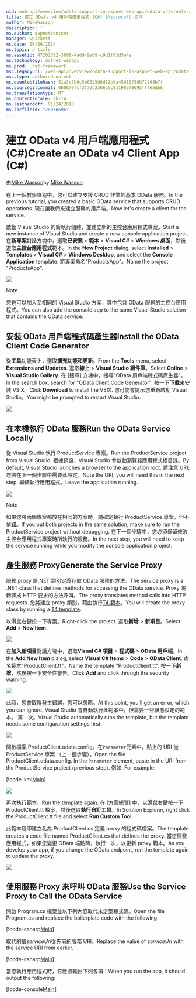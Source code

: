 ```yaml
---
uid: web-api/overview/odata-support-in-aspnet-web-api/odata-v4/create-an-odata-v4-client-app
title: 建立 OData v4 用戶端應用程式 (C#) |Microsoft 文件
author: MikeWasson
description: ''
ms.author: aspnetcontent
manager: wpickett
ms.date: 06/26/2014
ms.topic: article
ms.assetid: 47202362-3808-4add-9a69-c9d1f91d5e4e
ms.technology: dotnet-webapi
ms.prod: .net-framework
msc.legacyurl: /web-api/overview/odata-support-in-aspnet-web-api/odata-v4/create-an-odata-v4-client-app
msc.type: authoredcontent
ms.openlocfilehash: 51a3c7b9c5b6525d6d82b9a45910f58b71268b7f
ms.sourcegitcommit: 060879fcf3f73d2366b5c811986f8695fff65db8
ms.translationtype: MT
ms.contentlocale: zh-TW
ms.lasthandoff: 01/24/2018
ms.locfileid: "28036696"
---
```

<a name="create-an-odata-v4-client-app-c"></a><span data-ttu-id="1c60a-102">建立 OData v4 用戶端應用程式 (C#)</span><span class="sxs-lookup"><span data-stu-id="1c60a-102">Create an OData v4 Client App (C#)</span></span>
====================
<span data-ttu-id="1c60a-103">由[Mike Wasson](https://github.com/MikeWasson)</span><span class="sxs-lookup"><span data-stu-id="1c60a-103">by [Mike Wasson](https://github.com/MikeWasson)</span></span>

<span data-ttu-id="1c60a-104">在上一個教學課程中，您可以建立支援 CRUD 作業的基本 OData 服務。</span><span class="sxs-lookup"><span data-stu-id="1c60a-104">In the previous tutorial, you created a basic OData service that supports CRUD operations.</span></span> <span data-ttu-id="1c60a-105">現在讓我們來建立服務的用戶端。</span><span class="sxs-lookup"><span data-stu-id="1c60a-105">Now let's create a client for the service.</span></span>

<span data-ttu-id="1c60a-106">啟動 Visual Studio 的新執行個體，並建立新的主控台應用程式專案。</span><span class="sxs-lookup"><span data-stu-id="1c60a-106">Start a new instance of Visual Studio and create a new console application project.</span></span> <span data-ttu-id="1c60a-107">在**新專案**對話方塊中，選取**已安裝** &gt; **範本** &gt; **Visual C#** &gt; **Windows 桌面**，然後選取**主控台應用程式**範本。</span><span class="sxs-lookup"><span data-stu-id="1c60a-107">In the **New Project** dialog, select **Installed** &gt; **Templates** &gt; **Visual C#** &gt; **Windows Desktop**, and select the **Console Application** template.</span></span> <span data-ttu-id="1c60a-108">將專案命名&quot;ProductsApp&quot;。</span><span class="sxs-lookup"><span data-stu-id="1c60a-108">Name the project &quot;ProductsApp&quot;.</span></span>

![](create-an-odata-v4-client-app/_static/image1.png)

> [!NOTE]
> <span data-ttu-id="1c60a-109">您也可以加入至相同的 Visual Studio 方案，其中包含 OData 服務的主控台應用程式。</span><span class="sxs-lookup"><span data-stu-id="1c60a-109">You can also add the console app to the same Visual Studio solution that contains the OData service.</span></span>


## <a name="install-the-odata-client-code-generator"></a><span data-ttu-id="1c60a-110">安裝 OData 用戶端程式碼產生器</span><span class="sxs-lookup"><span data-stu-id="1c60a-110">Install the OData Client Code Generator</span></span>

<span data-ttu-id="1c60a-111">從**工具**功能表上，選取**擴充功能和更新**。</span><span class="sxs-lookup"><span data-stu-id="1c60a-111">From the **Tools** menu, select **Extensions and Updates**.</span></span> <span data-ttu-id="1c60a-112">選取**線上** &gt; **Visual Studio 組件庫**。</span><span class="sxs-lookup"><span data-stu-id="1c60a-112">Select **Online** &gt; **Visual Studio Gallery**.</span></span> <span data-ttu-id="1c60a-113">在 [搜尋] 方塊中，搜尋&quot;OData 用戶端程式碼產生器&quot;。</span><span class="sxs-lookup"><span data-stu-id="1c60a-113">In the search box, search for &quot;OData Client Code Generator&quot;.</span></span> <span data-ttu-id="1c60a-114">按一下**下載**来安裝 VSIX。</span><span class="sxs-lookup"><span data-stu-id="1c60a-114">Click **Download** to install the VSIX.</span></span> <span data-ttu-id="1c60a-115">您可能會提示您重新啟動 Visual Studio。</span><span class="sxs-lookup"><span data-stu-id="1c60a-115">You might be prompted to restart Visual Studio.</span></span>

[![](create-an-odata-v4-client-app/_static/image3.png)](create-an-odata-v4-client-app/_static/image2.png)

## <a name="run-the-odata-service-locally"></a><span data-ttu-id="1c60a-116">在本機執行 OData 服務</span><span class="sxs-lookup"><span data-stu-id="1c60a-116">Run the OData Service Locally</span></span>

<span data-ttu-id="1c60a-117">從 Visual Studio 執行 ProductService 專案。</span><span class="sxs-lookup"><span data-stu-id="1c60a-117">Run the ProductService project from Visual Studio.</span></span> <span data-ttu-id="1c60a-118">根據預設，Visual Studio 會啟動瀏覽器應用程式根目錄。</span><span class="sxs-lookup"><span data-stu-id="1c60a-118">By default, Visual Studio launches a browser to the application root.</span></span> <span data-ttu-id="1c60a-119">請注意 URI;您將在下一個步驟中需要此設定。</span><span class="sxs-lookup"><span data-stu-id="1c60a-119">Note the URI; you will need this in the next step.</span></span> <span data-ttu-id="1c60a-120">繼續執行應用程式。</span><span class="sxs-lookup"><span data-stu-id="1c60a-120">Leave the application running.</span></span>

![](create-an-odata-v4-client-app/_static/image4.png)

> [!NOTE]
> <span data-ttu-id="1c60a-121">如果您將兩個專案都放在相同的方案時，請確定執行 ProductService 專案，但不偵錯。</span><span class="sxs-lookup"><span data-stu-id="1c60a-121">If you put both projects in the same solution, make sure to run the ProductService project without debugging.</span></span> <span data-ttu-id="1c60a-122">在下一個步驟中，您必須保留修改主控台應用程式專案時所執行的服務。</span><span class="sxs-lookup"><span data-stu-id="1c60a-122">In the next step, you will need to keep the service running while you modify the console application project.</span></span>


## <a name="generate-the-service-proxy"></a><span data-ttu-id="1c60a-123">產生服務 Proxy</span><span class="sxs-lookup"><span data-stu-id="1c60a-123">Generate the Service Proxy</span></span>

<span data-ttu-id="1c60a-124">服務 proxy 是.NET 類別定義存取 OData 服務的方法。</span><span class="sxs-lookup"><span data-stu-id="1c60a-124">The service proxy is a .NET class that defines methods for accessing the OData service.</span></span> <span data-ttu-id="1c60a-125">Proxy 將轉譯成 HTTP 要求的方法呼叫。</span><span class="sxs-lookup"><span data-stu-id="1c60a-125">The proxy translates method calls into HTTP requests.</span></span> <span data-ttu-id="1c60a-126">您將建立 proxy 類別，藉由執行[T4 範本](https://msdn.microsoft.com/library/bb126445.aspx)。</span><span class="sxs-lookup"><span data-stu-id="1c60a-126">You will create the proxy class by running a [T4 template](https://msdn.microsoft.com/library/bb126445.aspx).</span></span>

<span data-ttu-id="1c60a-127">以滑鼠右鍵按一下專案。</span><span class="sxs-lookup"><span data-stu-id="1c60a-127">Right-click the project.</span></span> <span data-ttu-id="1c60a-128">選取**新增** &gt; **新項目**。</span><span class="sxs-lookup"><span data-stu-id="1c60a-128">Select **Add** &gt; **New Item**.</span></span>

![](create-an-odata-v4-client-app/_static/image5.png)

<span data-ttu-id="1c60a-129">在**加入新項目**對話方塊中，選取**Visual C# 項目** &gt; **程式碼** &gt; **OData 用戶端**。</span><span class="sxs-lookup"><span data-stu-id="1c60a-129">In the **Add New Item** dialog, select **Visual C# Items** &gt; **Code** &gt; **OData Client**.</span></span> <span data-ttu-id="1c60a-130">命名範本&quot;ProductClient.tt&quot;。</span><span class="sxs-lookup"><span data-stu-id="1c60a-130">Name the template &quot;ProductClient.tt&quot;.</span></span> <span data-ttu-id="1c60a-131">按一下**新增**，然後按一下安全性警告。</span><span class="sxs-lookup"><span data-stu-id="1c60a-131">Click **Add** and click through the security warning.</span></span>

[![](create-an-odata-v4-client-app/_static/image7.png)](create-an-odata-v4-client-app/_static/image6.png)

<span data-ttu-id="1c60a-132">此時，您會取得發生錯誤，您可以忽略。</span><span class="sxs-lookup"><span data-stu-id="1c60a-132">At this point, you'll get an error, which you can ignore.</span></span> <span data-ttu-id="1c60a-133">Visual Studio 會自動執行此範本中，但需要一些組態設定的範本。 第一次。</span><span class="sxs-lookup"><span data-stu-id="1c60a-133">Visual Studio automatically runs the template, but the template needs some configuration settings first.</span></span>

[![](create-an-odata-v4-client-app/_static/image9.png)](create-an-odata-v4-client-app/_static/image8.png)

<span data-ttu-id="1c60a-134">開啟檔案 ProductClient.odata.config。在`Parameter`元素中，貼上的 URI 從 ProductService 專案 （上一個步驟）。</span><span class="sxs-lookup"><span data-stu-id="1c60a-134">Open the file ProductClient.odata.config. In the `Parameter` element, paste in the URI from the ProductService project (previous step).</span></span> <span data-ttu-id="1c60a-135">例如: </span><span class="sxs-lookup"><span data-stu-id="1c60a-135">For example:</span></span>

[!code-xml[Main](create-an-odata-v4-client-app/samples/sample1.xml)]

[![](create-an-odata-v4-client-app/_static/image11.png)](create-an-odata-v4-client-app/_static/image10.png)

<span data-ttu-id="1c60a-136">再次執行範本。</span><span class="sxs-lookup"><span data-stu-id="1c60a-136">Run the template again.</span></span> <span data-ttu-id="1c60a-137">在 [方案總管] 中，以滑鼠右鍵按一下 ProductClient.tt 檔案，然後選取**執行自訂工具**。</span><span class="sxs-lookup"><span data-stu-id="1c60a-137">In Solution Explorer, right click the ProductClient.tt file and select **Run Custom Tool**.</span></span>

<span data-ttu-id="1c60a-138">此範本隨即建立名為 ProductClient.cs 定義 proxy 的程式碼檔案。</span><span class="sxs-lookup"><span data-stu-id="1c60a-138">The template creates a code file named ProductClient.cs that defines the proxy.</span></span> <span data-ttu-id="1c60a-139">當您開發應用程式，如果您變更 OData 端點時，執行一次，以更新 proxy 範本。</span><span class="sxs-lookup"><span data-stu-id="1c60a-139">As you develop your app, if you change the OData endpoint, run the template again to update the proxy.</span></span>

![](create-an-odata-v4-client-app/_static/image12.png)

## <a name="use-the-service-proxy-to-call-the-odata-service"></a><span data-ttu-id="1c60a-140">使用服務 Proxy 來呼叫 OData 服務</span><span class="sxs-lookup"><span data-stu-id="1c60a-140">Use the Service Proxy to Call the OData Service</span></span>

<span data-ttu-id="1c60a-141">開啟 Program.cs 檔案並以下列內容取代未定案程式碼。</span><span class="sxs-lookup"><span data-stu-id="1c60a-141">Open the file Program.cs and replace the boilerplate code with the following.</span></span>

[!code-csharp[Main](create-an-odata-v4-client-app/samples/sample2.cs)]

<span data-ttu-id="1c60a-142">取代的值*serviceUri*從先前的服務 URI。</span><span class="sxs-lookup"><span data-stu-id="1c60a-142">Replace the value of *serviceUri* with the service URI from earlier.</span></span>

[!code-csharp[Main](create-an-odata-v4-client-app/samples/sample3.cs)]

<span data-ttu-id="1c60a-143">當您執行應用程式時，它應該輸出下列各項：</span><span class="sxs-lookup"><span data-stu-id="1c60a-143">When you run the app, it should output the following:</span></span>

[!code-console[Main](create-an-odata-v4-client-app/samples/sample4.cmd)]
